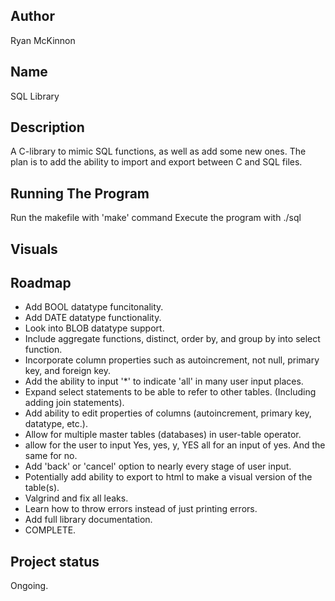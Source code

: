 ## Author
Ryan McKinnon

## Name
SQL Library

## Description
A C-library to mimic SQL functions, as well as add some new ones. The plan is to add the ability to import and export between C and SQL files.

## Running The Program
Run the makefile with 'make' command
Execute the program with ./sql

## Visuals

## Roadmap
- Add BOOL datatype funcitonality.
- Add DATE datatype functionality.
- Look into BLOB datatype support.
- Include aggregate functions, distinct, order by, and group by into select function.
- Incorporate column properties such as autoincrement, not null, primary key, and foreign key.
- Add the ability to input '*' to indicate 'all' in many user input places.
- Expand select statements to be able to refer to other tables. (Including adding join statements).
- Add ability to edit properties of columns (autoincrement, primary key, datatype, etc.).
- Allow for multiple master tables (databases) in user-table operator.
- allow for the user to input Yes, yes, y, YES all for an input of yes. And the same for no.
- Add 'back' or 'cancel' option to nearly every stage of user input.
- Potentially add ability to export to html to make a visual version of the table(s).
- Valgrind and fix all leaks.
- Learn how to throw errors instead of just printing errors.
- Add full library documentation.
- COMPLETE.

## Project status
Ongoing.
